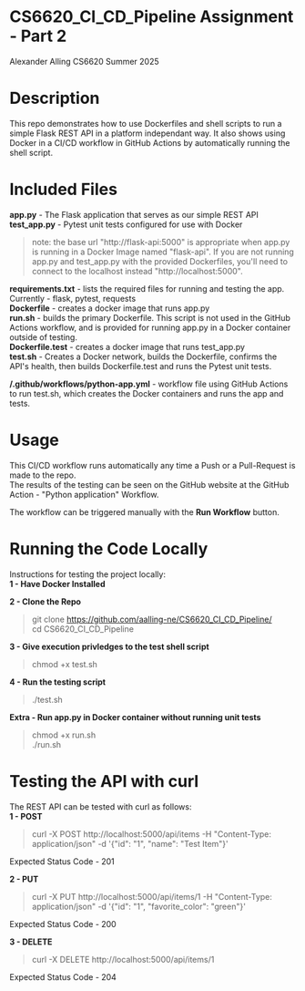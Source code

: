 # CS6620_CI_CD_Pipeline Assignment - Part 2
Alexander Alling
CS6620
Summer 2025

# Description
This repo demonstrates how to use Dockerfiles and shell scripts to run a simple Flask REST API in a platform independant way. It also shows using Docker in a CI/CD workflow in GitHub Actions by automatically running the shell script.

# Included Files
**app.py** - The Flask application that serves as our simple REST API  
**test_app.py** - Pytest unit tests configured for use with Docker  
> note: the base url "http://flask-api:5000" is appropriate when app.py is running in a Docker Image named "flask-api". If you are not running app.py and test_app.py with the provided Dockerfiles, you'll need to connect to the localhost instead "http://localhost:5000".

**requirements.txt** - lists the required files for running and testing the app. Currently - flask, pytest, requests  
**Dockerfile** - creates a docker image that runs app.py  
**run.sh** - builds the primary Dockerfile. This script is not used in the GitHub Actions workflow, and is provided for running app.py in a Docker container outside of testing.  
**Dockerfile.test** - creates a docker image that runs test_app.py  
**test.sh** - Creates a Docker network, builds the Dockerfile, confirms the API's health, then builds Dockerfile.test and runs the Pytest unit tests.  

**/.github/workflows/python-app.yml** - workflow file using GitHub Actions to run test.sh, which creates the Docker containers and runs the app and tests. 


# Usage
This CI/CD workflow runs automatically any time a Push or a Pull-Request is made to the repo.  
The results of the testing can be seen on the GitHub website at the GitHub Action - "Python application" Workflow.  

The workflow can be triggered manually with the **Run Workflow** button.  

# Running the Code Locally  
Instructions for testing the project locally:  
**1 - Have Docker Installed**  

**2 - Clone the Repo**  

> git clone https://github.com/aalling-ne/CS6620_CI_CD_Pipeline/  
> cd CS6620_CI_CD_Pipeline
  
**3 - Give execution privledges to the test shell script**  

> chmod +x test.sh

**4 - Run the testing script**

> ./test.sh

**Extra - Run app.py in Docker container without running unit tests**

> chmod +x run.sh  
> ./run.sh

# Testing the API with curl  
The REST API can be tested with curl as follows:  
**1 - POST**  

> curl -X POST http://localhost:5000/api/items -H "Content-Type: application/json" -d '{"id": "1", "name": "Test Item"}'

Expected Status Code - 201

**2 - PUT**  

> curl -X PUT http://localhost:5000/api/items/1 -H "Content-Type: application/json" -d '{"id": "1", "favorite_color": "green"}'

Expected Status Code - 200

**3 - DELETE**

> curl -X DELETE http://localhost:5000/api/items/1

Expected Status Code - 204
